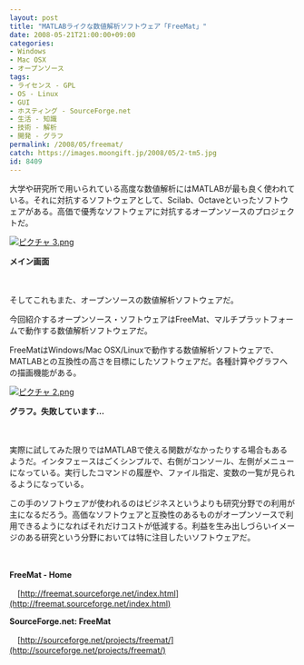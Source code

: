 ```yaml
---
layout: post
title: "MATLABライクな数値解析ソフトウェア「FreeMat」"
date: 2008-05-21T21:00:00+09:00
categories:
- Windows
- Mac OSX
- オープンソース
tags: 
- ライセンス - GPL
- OS - Linux
- GUI
- ホスティング - SourceForge.net
- 生活 - 知識
- 技術 - 解析
- 開発 - グラフ
permalink: /2008/05/freemat/
catch: https://images.moongift.jp/2008/05/2-tm5.jpg
id: 8409
---
```

大学や研究所で用いられている高度な数値解析にはMATLABが最も良く使われている。それに対抗するソフトウェアとして、Scilab、Octaveといったソフトウェアがある。高価で優秀なソフトウェアに対抗するオープンソースのプロジェクトだ。

  

[![ピクチャ 3.png](https://images.moongift.jp/2008/05/3-tm6.jpg)](https://images.moongift.jp/2008/05/310.jpg)  
  
**メイン画面**

  

　

  

そしてこれもまた、オープンソースの数値解析ソフトウェアだ。

  

今回紹介するオープンソース・ソフトウェアはFreeMat、マルチプラットフォームで動作する数値解析ソフトウェアだ。

  
  
<!--more-->  

FreeMatはWindows/Mac OSX/Linuxで動作する数値解析ソフトウェアで、MATLABとの互換性の高さを目標にしたソフトウェアだ。各種計算やグラフへの描画機能がある。

  

[![ピクチャ 2.png](https://images.moongift.jp/2008/05/2-tm5.jpg)](https://images.moongift.jp/2008/05/212.jpg)  
  
**グラフ。失敗しています…**

  

　

  

実際に試してみた限りではMATLABで使える関数がなかったりする場合もあるようだ。インタフェースはごくシンプルで、右側がコンソール、左側がメニューになっている。実行したコマンドの履歴や、ファイル指定、変数の一覧が見られるようになっている。

  

この手のソフトウェアが使われるのはビジネスというよりも研究分野での利用が主になるだろう。高価なソフトウェアと互換性のあるものがオープンソースで利用できるようになればそれだけコストが低減する。利益を生み出しづらいイメージのある研究という分野においては特に注目したいソフトウェアだ。

  

　

  

**FreeMat - Home**  
  
　[http://freemat.sourceforge.net/index.html](http://freemat.sourceforge.net/index.html)

  

**SourceForge.net: FreeMat**  
  
　[http://sourceforge.net/projects/freemat/](http://sourceforge.net/projects/freemat/)

  
